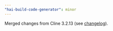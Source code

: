 ```yaml
---
"hai-build-code-generator": minor
---
```


Merged changes from Cline 3.2.13 (see [changelog](https://github.com/cline/cline/blob/main/CHANGELOG.md#3213)).
